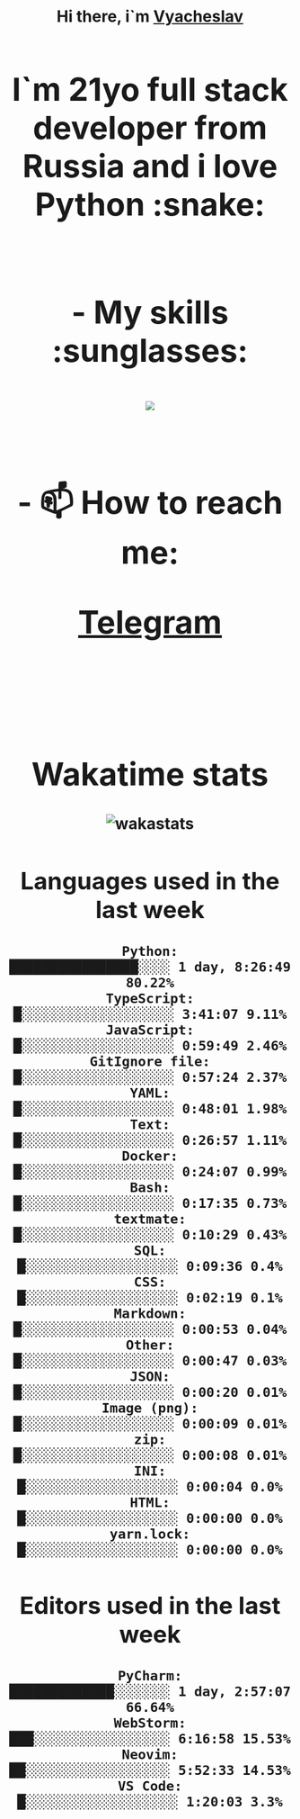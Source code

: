 <h1 align='center'>Hi there, i`m <a href='https://t.me/syavabrazzzers'>Vyacheslav<a/> <h1/>

<p>I`m 21yo full stack developer from Russia and i love Python :snake: <p/>

<br>
- My skills :sunglasses:
<p align="center">
    <img src="https://skillicons.dev/icons?i=git,docker,linux,postgres,mysql,python,django,fastapi,javascript,typescript,react,next,tailwind" />
<p/>

<br>
- 📫 How to reach me: 
<p>
<a href='https://t.me/syavabrazzzers'>Telegram<a/>
<p/>
<br>

<h1 align='center'>Wakatime stats</h1>

<img alt="wakastats" src="https://waka-widget.up.railway.app/language?langs=all&user=TaiLo&randomGradient=true&bgLineColor=696969&maxLangs=5&theme=dark" />
    
<!--START_SECTION:waka-->
## Languages used in the last week
```text
Python:               ████████████████░░░░ 1 day, 8:26:49 80.22%
TypeScript:           █░░░░░░░░░░░░░░░░░░░ 3:41:07 9.11%
JavaScript:           █░░░░░░░░░░░░░░░░░░░ 0:59:49 2.46%
GitIgnore file:       █░░░░░░░░░░░░░░░░░░░ 0:57:24 2.37%
YAML:                 █░░░░░░░░░░░░░░░░░░░ 0:48:01 1.98%
Text:                 █░░░░░░░░░░░░░░░░░░░ 0:26:57 1.11%
Docker:               █░░░░░░░░░░░░░░░░░░░ 0:24:07 0.99%
Bash:                 █░░░░░░░░░░░░░░░░░░░ 0:17:35 0.73%
textmate:             █░░░░░░░░░░░░░░░░░░░ 0:10:29 0.43%
SQL:                  █░░░░░░░░░░░░░░░░░░░ 0:09:36 0.4%
CSS:                  █░░░░░░░░░░░░░░░░░░░ 0:02:19 0.1%
Markdown:             █░░░░░░░░░░░░░░░░░░░ 0:00:53 0.04%
Other:                █░░░░░░░░░░░░░░░░░░░ 0:00:47 0.03%
JSON:                 █░░░░░░░░░░░░░░░░░░░ 0:00:20 0.01%
Image (png):          █░░░░░░░░░░░░░░░░░░░ 0:00:09 0.01%
zip:                  █░░░░░░░░░░░░░░░░░░░ 0:00:08 0.01%
INI:                  █░░░░░░░░░░░░░░░░░░░ 0:00:04 0.0%
HTML:                 █░░░░░░░░░░░░░░░░░░░ 0:00:00 0.0%
yarn.lock:            █░░░░░░░░░░░░░░░░░░░ 0:00:00 0.0%
```
## Editors used in the last week
```text
PyCharm:              █████████████░░░░░░░ 1 day, 2:57:07 66.64%
WebStorm:             ███░░░░░░░░░░░░░░░░░ 6:16:58 15.53%
Neovim:               ██░░░░░░░░░░░░░░░░░░ 5:52:33 14.53%
VS Code:              █░░░░░░░░░░░░░░░░░░░ 1:20:03 3.3%
```

<!--END_SECTION:waka-->


